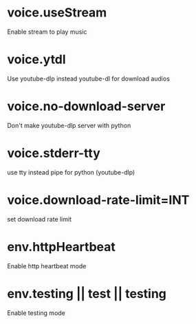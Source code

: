 # voice.useStream
Enable stream to play music  

# voice.ytdl
Use youtube-dlp instead youtube-dl for download audios

# voice.no-download-server
Don't make youtube-dlp server with python

# voice.stderr-tty
use tty instead pipe for python (youtube-dlp)

# voice.download-rate-limit=INT
set download rate limit

# env.httpHeartbeat
Enable http heartbeat mode  

# env.testing || test || testing
Enable testing mode
